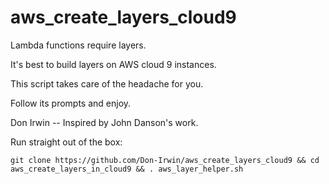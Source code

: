 # aws_create_layers_cloud9

Lambda functions require layers.

It's best to build layers on AWS cloud 9 instances.

This script takes care of the headache for you.

Follow its prompts and enjoy.

Don Irwin
-- Inspired by John Danson's work.

Run straight out of the box:

```
git clone https://github.com/Don-Irwin/aws_create_layers_cloud9 && cd aws_create_layers_in_cloud9 && . aws_layer_helper.sh
```
